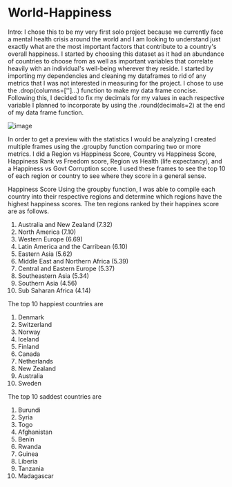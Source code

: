 # World-Happiness

Intro: I chose this to be my very first solo project because we currently face a mental health crisis around the world and I am looking to understand just exactly what are the most important factors that contribute to a country's overall happiness. I started by choosing this dataset as it had an abundance of countries to choose from as well as important variables that correlate heavily with an individual's well-being wherever they reside. I started by importing my dependencies and cleaning my dataframes to rid of any metrics that I was not interested in measuring for the project. I chose to use the .drop(columns=['']...) function to make my data frame concise. Following this, I decided to fix my decimals for my values in each respective variable I planned to incorporate by using the .round(decimals=2) at the end of my data frame function.

![image](https://github.com/nasr9000/World-Happiness/assets/128746625/372d298f-f2dd-4e95-8e35-fb3088f6e5ec)


In order to get a preview with the statistics I would be analyzing I created multiple frames using the .groupby function comparing two or more metrics. I did a Region vs Happiness Score, Country vs Happiness Score, Happiness Rank vs Freedom score, Region vs Health (life expectancy), and a Happiness vs Govt Corruption score. I used these frames to see the top 10 of each region or country to see where they score in a general sense. 

Happiness Score
Using the groupby function, I was able to compile each country into their respective regions and determine which regions have the highest happiness scores. The ten regions ranked by their happines score are as follows.

1. Australia and New Zealand (7.32)
2. North America (7.10)
3. Western Europe (6.69)
4. Latin America and the Carribean (6.10)
5. Eastern Asia (5.62)
6. Middle East and Northern Africa (5.39)
7. Central and Eastern Europe (5.37)
8. Southeastern Asia (5.34) 
9. Southern Asia (4.56)
10. Sub Saharan Africa (4.14)

The top 10 happiest countries are
1. Denmark
2. Switzerland 
3. Norway 
4. Iceland 
5. Finland
6. Canada 
7. Netherlands
8. New Zealand
9. Australia
10. Sweden

The top 10 saddest countries are
1. Burundi
2. Syria
3. Togo
4. Afghanistan 
5. Benin 
6. Rwanda 
7. Guinea
8. Liberia
9. Tanzania
10. Madagascar 
